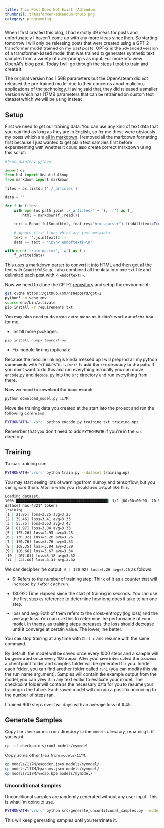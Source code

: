 ```yaml
---
title: This Post Does Not Exist [Addendum]
thumbnail: transformer-addendum-thumb.png
category: programming
---
```


When I first created this blog, I had exactly 39 ideas for posts and
unfortunately I haven't come up with any more ideas since then. So starting
tomorrow I will only be releasing posts that were created using a GPT-2
transformer model trained on my past posts. GPT-2 is the advanced version of a
transformer-based model that was trained to generates synthetic text samples
from a variety of user-prompts as input. For more info view OpenAI's [blog
post](https://openai.com/blog/better-language-models/). Today I will go
through the steps I took to train and create it.

The original version has 1.5GB parameters but the OpenAI team did not
released the pre-trained model due to their concerns about malicious
applications of the technology. Having said that, they did released a smaller
version which has 117MB parameters that can be retrained on custom text
dataset which we will be using instead.

## Setup

First we need to get our training data. You can use any kind of text data that
you can find as long as they are in English, so for me these were obviously my posts
which are [all in markdown][]. I removed all the markdown formatting first
because I just wanted to get plain text samples first before experimenting
with whether it could also create correct markdown using this script:

[all in markdown]: https://github.com/beanpuppy/blog.justinduch.com/tree/master/_posts

```python
#!/usr/bin/env python

import os
from bs4 import BeautifulSoup
from markdown import markdown

files = os.listdir('./_articles')

data = ''

for f in files:
    with open(os.path.join('./_articles/' + f), 'r') as f_:
        html = markdown(f_.read())

    text = BeautifulSoup(html, features="html.parser").findAll(text=True)

    # ignore first lines which are just metadata
    text = ''.join(text[2:])
    data += text + '\n\n<|endoftext|>\n'

with open('training.txt', 'w') as f_:
    f_.write(data)
```

This uses a markdown parser to convert it into HTML and then get all the text
with `BeautifulSoup`. I also combined all the data into one `txt` file and
delimited each post with `<|endoftext|>`.

Now we need to clone the GPT-2 [repository][] and setup the environment:

[repository]: https://github.com/nshepperd/gpt-2

```bash
git clone https://github.com/nshepperd/gpt-2
python3 -m venv env
source env/bin/activate
pip install -r requirements.txt
```

You may also need to do some extra steps as it didn't work out of the box for
me.

* Install more packages:

```bash
pip install numpy tensorflow
```

* Fix module linking (optional):

Because the module linking is kinda messed up I will prepend all my python
commands with `PYTHONPATH='./src'` to add the `src` directory to the path. If
you don't want to do this and run everything manually you can move `encode.py`
and `decode.py` into the `src` directory and run everything from there.

Now we need to download the base model:

```bash
python download_model.py 117M
```

Move the training data you created at the start into the project and run the
following command.

```bash
PYTHONPATH='./src' python encode.py training.txt training.npz
```

Remember that you don't need to add `PYTHONPATH` if you're in the `src`
directory.

## Training

To start training use:

```bash
PYTHONPATH='./src' python train.py --dataset training.npz
```

You may start seeing lots of warnings from numpy and tensorflow, but you can
ignore them. After a while you should see output like this:

```bash
Loading dataset...
100%|██████████████████████████████████████████| 1/1 [00:00<00:00, 70.56it/s]
dataset has 43217 tokens
Training...
[1 | 21.85] loss=3.25 avg=3.25
[2 | 39.46] loss=3.41 avg=3.33
[3 | 55.75] loss=3.63 avg=3.43
[4 | 81.97] loss=3.04 avg=3.33
[5 | 105.26] loss=2.95 avg=3.25
[6 | 130.92] loss=3.26 avg=3.26
[7 | 150.76] loss=3.76 avg=3.33
[8 | 168.35] loss=3.04 avg=3.29
[9 | 186.66] loss=3.67 avg=3.34
[10 | 207.01] loss=3.18 avg=3.32
[11 | 225.60] loss=3.34 avg=3.32
```
We can decipher the output `[6 | 130.92] loss=3.26 avg=3.26` as follows:

* 6: Refers to the number of training step. Think of it as a counter that will
increase by 1 after each run.

* 130.92: Time elapsed since the start of training in seconds. You can use the
first step as reference to determine how long does it take to run one step.

* loss and avg: Both of them refers to the cross-entropy (log loss) and the
average loss. You can use this to determine the performance of your model. In
theory, as training steps increases, the loss should decrease until it
converge at certain value. The lower, the better.

You can stop training at any time with `Ctrl-c` and resume with the same
command.

By default, the model will be saved once every 1000 steps and a sample will be
generated once every 100 steps. After you have interrupted the process, a
checkpoint folder and samples folder will be generated for you. Inside each
folder, you can find another folder called `run1` (you can modify this via the
run_name argument). Samples will contain the example output from the model,
you can view it in any text editor to evaluate your model. The checkpoint
folder will contains the necessary data for you to resume your training in the
future. Each saved model will contain a post-fix according to the number of
steps ran.

I trained 900 steps over two days with an average loss of 0.45.

## Generate Samples

Copy the `checkpoints/run1` directory to the `models` directory, renaming it
if you want.

```bash
cp -rf checkpoints/run1 models/mymodel
```

Copy some other files from `models/117M`.

```bash
cp models/117M/encoder.json models/mymodel/
cp models/117M/hparams.json models/mymodel/
cp models/117M/vocab.bpe models/mymodel/
```

### Unconditional Samples

Unconditional samples are randomly generated without any user input. This is
what I'm going to use.

```bash
PYTHONPATH='./src' python src/generate_unconditional_samples.py --model-name mymodel
```

This will keep generating samples until you terminate it.
